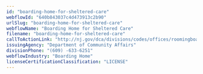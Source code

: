 ```yaml
---
id: "boarding-home-for-sheltered-care"
webflowId: "640b843037c4d473913c2b90"
urlSlug: "boarding-home-for-sheltered-care"
webflowName: "Boarding Home for Sheltered Care"
filename: "boarding-home-for-sheltered-care"
callToActionLink: "http://nj.gov/dca/divisions/codes/offices/roomingboarding.html"
issuingAgency: "Department of Community Affairs"
divisionPhone: "(609) -633-6251"
webflowIndustry: "Boarding Home"
licenseCertificationClassification: "LICENSE"
---
```

